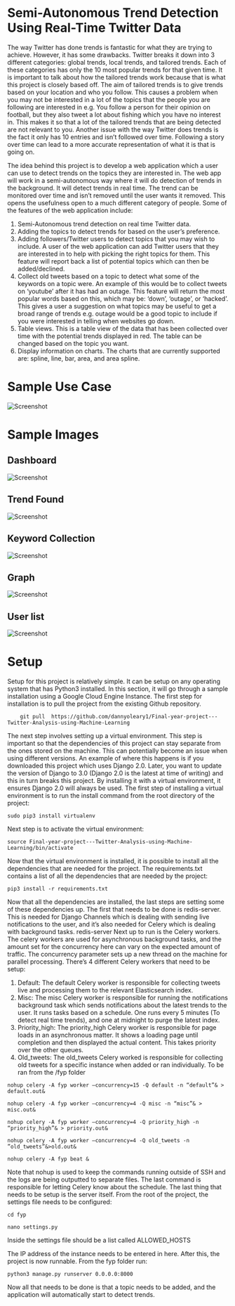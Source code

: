 # Semi-Autonomous Trend Detection Using Real-Time Twitter Data

The way Twitter has done trends is fantastic for what they are trying to achieve. However, it has some drawbacks. Twitter breaks it down into 3 different categories: global trends, local trends, and tailored trends. Each of these categories has only the 10 most popular trends for that given time. It is important to talk about how the tailored trends work because that is what this project is closely based off. The aim of tailored trends is to give trends based on your location and who you follow. This causes a problem when you may not be interested in a lot of the topics that the people you are following are interested in e.g. You follow a person for their opinion on football, but they also tweet a lot about fishing which you have no interest in. This makes it so that a lot of the tailored trends that are being detected are not relevant to you. 
Another issue with the way Twitter does trends is the fact it only has 10 entries and isn’t followed over time. Following a story over time can lead to a more accurate representation of what it is that is going on.

The idea behind this project is to develop a web application which a user can use to detect trends on the topics they are interested in. The web app will work in a semi-autonomous way where it will do detection of trends in the background. It will detect trends in real time. The trend can be monitored over time and isn’t removed until the user wants it removed. This opens the usefulness open to a much different category of people. 
Some of the features of the web application include:
1.	Semi-Autonomous trend detection on real time Twitter data.
2.	Adding the topics to detect trends for based on the user’s preference. 
3.	Adding followers/Twitter users to detect topics that you may wish to include. A user of the web application can add Twitter users that they are interested in to help with picking the right topics for them. This feature will report back a list of potential topics which can then be added/declined.
4.	Collect old tweets based on a topic to detect what some of the keywords on a topic were. An example of this would be to collect tweets on ‘youtube’ after it has had an outage. This feature will return the most popular words based on this, which may be: ‘down’, ‘outage’, or ‘hacked’. This gives a user a suggestion on what topics may be useful to get a broad range of trends e.g. outage would be a good topic to include if you were interested in telling when websites go down.
5.	Table views. This is a table view of the data that has been collected over time with the potential trends displayed in red. The table can be changed based on the topic you want.
6.	Display information on charts. The charts that are currently supported are: spline, line, bar, area, and area spline.

# Sample Use Case

![Screenshot](Sample_Pictures/Use_case.png)

# Sample Images

## Dashboard
![Screenshot](Sample_Pictures/Dashboard.png)

## Trend Found
![Screenshot](Sample_Pictures/trend_detection.png)

## Keyword Collection
![Screenshot](Sample_Pictures/Keyword_collection.png)

## Graph
![Screenshot](Sample_Pictures/graph_example.png)

## User list
![Screenshot](Sample_Pictures/User_collection.png)

# Setup

Setup for this project is relatively simple. It can be setup on any operating system that has Python3 installed. In this section, it will go through a sample installation using a Google Cloud Engine Instance. The first step for installation is to pull the project from the existing Github repository.

        git pull  https://github.com/dannyoleary1/Final-year-project---Twitter-Analysis-using-Machine-Learning
        
The next step involves setting up a virtual environment. This step is important so that the dependencies of this project can stay separate from the ones stored on the machine. This can potentially become an issue when using different versions. An example of where this happens is if you downloaded this project which uses Django 2.0. Later, you want to update the version of Django to 3.0 (Django 2.0 is the latest at time of writing) and this in turn breaks this project. By installing it with a virtual environment, it ensures Django 2.0 will always be used. The first step of installing a virtual environment is to run the install command from the root directory of the project:

`sudo pip3 install virtualenv`

Next step is to activate the virtual environment:

`source Final-year-project---Twitter-Analysis-using-Machine-Learning/bin/activate`

Now that the virtual environment is installed, it is possible to install all the dependencies that are needed for the project. The requirements.txt contains a list of all the dependencies that are needed by the project:

`pip3 install -r requirements.txt`

Now that all the dependencies are installed, the last steps are setting some of these dependencies up. The first that needs to be done is redis-server. This is needed for Django Channels which is dealing with sending live notifications to the user, and it’s also needed for Celery which is dealing with background tasks.
redis-server
Next up to run is the Celery workers. The celery workers are used for asynchronous background tasks, and the amount set for the concurrency here can vary on the expected amount of traffic. The concurrency parameter sets up a new thread on the machine for parallel processing. There’s 4 different Celery workers that need to be setup:
1.	Default: The default Celery worker is responsible for collecting tweets live and processing them to the relevant Elasticsearch index.
2.	Misc: The misc Celery worker is responsible for running the notifications background task which sends notifications about the latest trends to the user. It runs tasks based on a schedule. One runs every 5 minutes (To detect real time trends), and one at midnight to purge the latest index.
3.	Priority_high: The priority_high Celery worker is responsible for page loads in an asynchronous matter. It shows a loading page until completion and then displayed the actual content. This takes priority over the other queues.
4.	Old_tweets: The old_tweets Celery worked is responsible for collecting old tweets for a specific instance when added or ran individually.
To be ran from the /fyp folder

`nohup celery -A fyp worker –concurrency=15 -Q default -n “default”& > default.out&`

`nohup celery -A fyp worker –concurrency=4 -Q misc -n “misc”& > misc.out&`

`nohup celery -A fyp worker –concurrency=4 -Q priority_high -n “priority_high”& > priority.out&`

`nohup celery -A fyp worker –concurrency=4 -Q old_tweets -n ”old_tweets”&>old.out&`

`nohup celery -A fyp beat &`


Note that nohup is used to keep the commands running outside of SSH and the logs are being outputted to separate files. The last command is responsible for letting Celery know about the schedule.
The last thing that needs to be setup is the server itself. From the root of the project, the settings file needs to be configured:

`cd fyp`

`nano settings.py`

Inside the settings file should be a list called ALLOWED_HOSTS

The IP address of the instance needs to be entered in here. After this, the project is now runnable. From the fyp folder run:

`python3 manage.py runserver 0.0.0.0:8000`

Now all that needs to be done is that a topic needs to be added, and the application will automatically start to detect trends.


